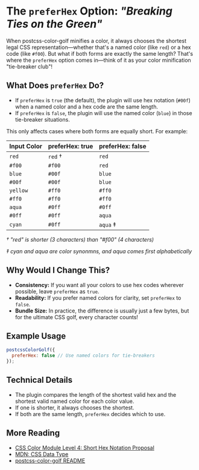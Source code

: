 # The `preferHex` Option: _"Breaking Ties on the Green"_

When postcss-color-golf minifies a color, it always chooses the shortest legal CSS representation—whether that's a named color (like `red`) or a hex code (like `#f00`).
But what if both forms are exactly the same length? That's where the `preferHex` option comes in—think of it as your color minification "tie-breaker club"!

## What Does `preferHex` Do?

- If `preferHex` is `true` (the default), the plugin will use hex notation (`#00f`) when a named color and a hex code are the same length.
- If `preferHex` is `false`, the plugin will use the named color (`blue`) in those tie-breaker situations.

This only affects cases where both forms are equally short. For example:

| Input Color   | preferHex: true | preferHex: false |
|---------------|-----------------|------------------|
| `red`         | `red` †         | `red`            |
| `#f00`        | `#f00`          | `red`            |
| `blue`        | `#00f`          | `blue`           |
| `#00f`        | `#00f`          | `blue`           |
| `yellow`      | `#ff0`          | `#ff0`           |
| `#ff0`        | `#ff0`          | `#ff0`           |
| `aqua`        | `#0ff`          | `#0ff`           |
| `#0ff`        | `#0ff`          | `aqua`           |
| `cyan`        | `#0ff`          | `aqua` ‡         |

_† "red" is shorter (3 characters) than "#f00" (4 characters)_

_‡ cyan and aqua are color synonmns, and aqua comes first alphabetically_

## Why Would I Change This?

- **Consistency:** If you want all your colors to use hex codes wherever possible, leave `preferHex` as `true`.
- **Readability:** If you prefer named colors for clarity, set `preferHex` to `false`.
- **Bundle Size:** In practice, the difference is usually just a few bytes, but for the ultimate CSS golf, every character counts!

## Example Usage

```js
postcssColorGolf({
  preferHex: false // Use named colors for tie-breakers
});
```

## Technical Details

- The plugin compares the length of the shortest valid hex and the shortest valid named color for each color value.
- If one is shorter, it always chooses the shortest.
- If both are the same length, `preferHex` decides which to use.

## More Reading

- [CSS Color Module Level 4: Short Hex Notation Proposal](https://drafts.csswg.org/css-color-4/#hex-notation)
- [MDN: <color> CSS Data Type](https://developer.mozilla.org/en-US/docs/Web/CSS/color_value)
- [postcss-color-golf README](../README.md)

